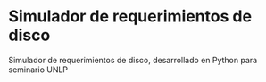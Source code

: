 # Simulador de requerimientos de disco
Simulador de requerimientos de disco, desarrollado en Python para seminario UNLP
